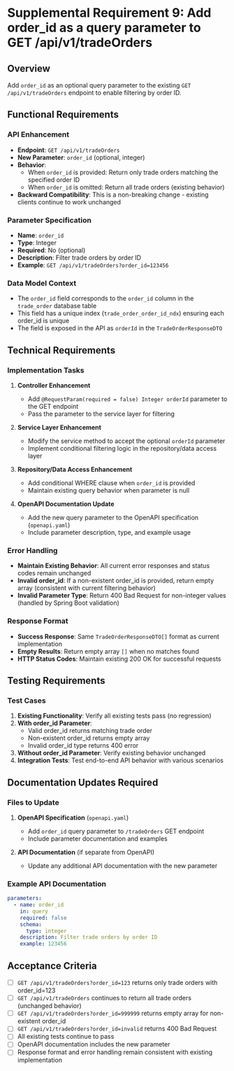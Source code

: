 # Supplemental Requirement 9: Add order_id as a query parameter to GET /api/v1/tradeOrders

## Overview
Add `order_id` as an optional query parameter to the existing `GET /api/v1/tradeOrders` endpoint to enable filtering by order ID.

## Functional Requirements

### API Enhancement
- **Endpoint**: `GET /api/v1/tradeOrders`
- **New Parameter**: `order_id` (optional, integer)
- **Behavior**: 
  - When `order_id` is provided: Return only trade orders matching the specified order ID
  - When `order_id` is omitted: Return all trade orders (existing behavior)
- **Backward Compatibility**: This is a non-breaking change - existing clients continue to work unchanged

### Parameter Specification
- **Name**: `order_id`
- **Type**: Integer
- **Required**: No (optional)
- **Description**: Filter trade orders by order ID
- **Example**: `GET /api/v1/tradeOrders?order_id=123456`

### Data Model Context
- The `order_id` field corresponds to the `order_id` column in the `trade_order` database table
- This field has a unique index (`trade_order_order_id_ndx`) ensuring each order_id is unique
- The field is exposed in the API as `orderId` in the `TradeOrderResponseDTO`

## Technical Requirements

### Implementation Tasks
1. **Controller Enhancement**
   - Add `@RequestParam(required = false) Integer orderId` parameter to the GET endpoint
   - Pass the parameter to the service layer for filtering

2. **Service Layer Enhancement**
   - Modify the service method to accept the optional `orderId` parameter
   - Implement conditional filtering logic in the repository/data access layer

3. **Repository/Data Access Enhancement**
   - Add conditional WHERE clause when `order_id` is provided
   - Maintain existing query behavior when parameter is null

4. **OpenAPI Documentation Update**
   - Add the new query parameter to the OpenAPI specification (`openapi.yaml`)
   - Include parameter description, type, and example usage

### Error Handling
- **Maintain Existing Behavior**: All current error responses and status codes remain unchanged
- **Invalid order_id**: If a non-existent order_id is provided, return empty array (consistent with current filtering behavior)
- **Invalid Parameter Type**: Return 400 Bad Request for non-integer values (handled by Spring Boot validation)

### Response Format
- **Success Response**: Same `TradeOrderResponseDTO[]` format as current implementation
- **Empty Results**: Return empty array `[]` when no matches found
- **HTTP Status Codes**: Maintain existing 200 OK for successful requests

## Testing Requirements

### Test Cases
1. **Existing Functionality**: Verify all existing tests pass (no regression)
2. **With order_id Parameter**: 
   - Valid order_id returns matching trade order
   - Non-existent order_id returns empty array
   - Invalid order_id type returns 400 error
3. **Without order_id Parameter**: Verify existing behavior unchanged
4. **Integration Tests**: Test end-to-end API behavior with various scenarios

## Documentation Updates Required

### Files to Update
1. **OpenAPI Specification** (`openapi.yaml`)
   - Add `order_id` query parameter to `/tradeOrders` GET endpoint
   - Include parameter documentation and examples

2. **API Documentation** (if separate from OpenAPI)
   - Update any additional API documentation with the new parameter

### Example API Documentation
```yaml
parameters:
  - name: order_id
    in: query
    required: false
    schema:
      type: integer
    description: Filter trade orders by order ID
    example: 123456
```

## Acceptance Criteria
- [ ] `GET /api/v1/tradeOrders?order_id=123` returns only trade orders with order_id=123
- [ ] `GET /api/v1/tradeOrders` continues to return all trade orders (unchanged behavior)
- [ ] `GET /api/v1/tradeOrders?order_id=999999` returns empty array for non-existent order_id
- [ ] `GET /api/v1/tradeOrders?order_id=invalid` returns 400 Bad Request
- [ ] All existing tests continue to pass
- [ ] OpenAPI documentation includes the new parameter
- [ ] Response format and error handling remain consistent with existing implementation
